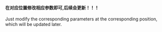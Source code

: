 #### **在对应位置修改相应参数即可,后续会更新！！！**



Just modify the corresponding parameters at the corresponding position, which will be updated later.

